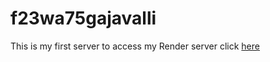 # f23wa75gajavalli

This is my first server to access my Render server click [here](https://f23wa75gajavalli.onrender.com/)